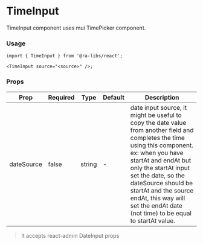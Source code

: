 # TimeInput

TimeInput component uses mui TimePicker component.

### Usage

```tsx
import { TimeInput } from '@ra-libs/react';

<TimeInput source="<source>" />;
```

### Props

| Prop       | Required | Type   | Default | Description                                                                                                                                                                                                                                                                                                                                   |
| ---------- | -------- | ------ | ------- | --------------------------------------------------------------------------------------------------------------------------------------------------------------------------------------------------------------------------------------------------------------------------------------------------------------------------------------------- |
| dateSource | false    | string | -       | date input source, it might be useful to copy the date value from another field and completes the time using this component. ex: when you have startAt and endAt but only the startAt input set the date, so the dateSource should be startAt and the source endAt, this way will set the endAt date (not time) to be equal to startAt value. |

> It accepts react-admin DateInput props
